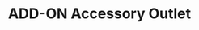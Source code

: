 ---
title: "ADD-ON Accessory Outlet"
url: /south-burlington/add-on-accessory-outlet/
shop: Autowerkstatt
---